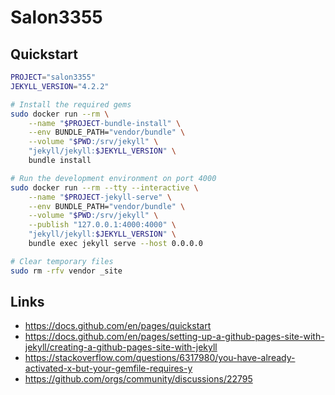 # Salon3355

## Quickstart

```bash
PROJECT="salon3355"
JEKYLL_VERSION="4.2.2"

# Install the required gems
sudo docker run --rm \
    --name "$PROJECT-bundle-install" \
    --env BUNDLE_PATH="vendor/bundle" \
    --volume "$PWD:/srv/jekyll" \
    "jekyll/jekyll:$JEKYLL_VERSION" \
    bundle install

# Run the development environment on port 4000
sudo docker run --rm --tty --interactive \
    --name "$PROJECT-jekyll-serve" \
    --env BUNDLE_PATH="vendor/bundle" \
    --volume "$PWD:/srv/jekyll" \
    --publish "127.0.0.1:4000:4000" \
    "jekyll/jekyll:$JEKYLL_VERSION" \
    bundle exec jekyll serve --host 0.0.0.0

# Clear temporary files
sudo rm -rfv vendor _site
```

## Links

* https://docs.github.com/en/pages/quickstart
* https://docs.github.com/en/pages/setting-up-a-github-pages-site-with-jekyll/creating-a-github-pages-site-with-jekyll
* https://stackoverflow.com/questions/6317980/you-have-already-activated-x-but-your-gemfile-requires-y
* https://github.com/orgs/community/discussions/22795
